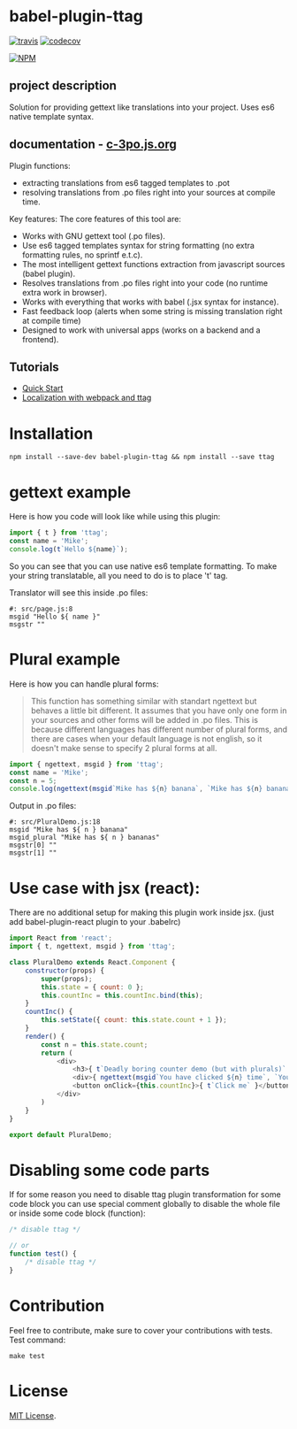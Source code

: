 # babel-plugin-ttag
[![travis](https://api.travis-ci.org/ttag-org/babel-plugin-ttag.svg)](https://travis-ci.org/ttag-org)
[![codecov](https://codecov.io/gh/ttag-org/babel-plugin-ttag/branch/master/graph/badge.svg)](https://codecov.io/gh/ttag-org/babel-plugin-ttag)

[![NPM](https://nodei.co/npm/babel-plugin-ttag.png?downloads=true)](https://nodei.co/npm/babel-plugin-ttag/)

## project description
Solution for providing gettext like translations into your project. Uses es6 native template syntax.

## documentation - [c-3po.js.org](http://c-3po.js.org)

Plugin functions:
- extracting translations from es6 tagged templates to .pot 
- resolving translations from .po files right into your sources at compile time.

Key features:
The core features of this tool are:

- Works with GNU gettext tool (.po files).
- Use es6 tagged templates syntax for string formatting (no extra formatting rules, no sprintf e.t.c).
- The most intelligent gettext functions extraction from javascript sources (babel plugin).
- Resolves translations from .po files right into your code (no runtime extra work in browser).
- Works with everything that works with babel (.jsx syntax for instance).
- Fast feedback loop (alerts when some string is missing translation right at compile time)
- Designed to work with universal apps (works on a backend and a frontend).

## Tutorials
* [Quick Start](https://c-3po.js.org/quick-start.html)
* [Localization with webpack and ttag](https://c-3po.js.org/localization-with-webpack-and-c-3po.html)

Installation
============

`npm install --save-dev babel-plugin-ttag && npm install --save ttag`


gettext example
===============
Here is how you code will look like while using this plugin:

```javascript
import { t } from 'ttag';
const name = 'Mike';
console.log(t`Hello ${name}`);
```
So you can see that you can use native es6 template formatting. To make your string translatable, all you need to do is to place 't' tag.

Translator will see this inside .po files:
```po
#: src/page.js:8
msgid "Hello ${ name }"
msgstr ""
```
Plural example
==============
Here is how you can handle plural forms:
> This function has something similar with standart ngettext but behaves a little bit different. It assumes that you have only one form in your sources and other forms will be added in .po files. This is because different languages has different number of plural forms, and there are cases when your default language is not english, so it doesn't make sense to specify 2 plural forms at all.

```javascript
import { ngettext, msgid } from 'ttag';
const name = 'Mike';
const n = 5;
console.log(ngettext(msgid`Mike has ${n} banana`, `Mike has ${n} bananas`, n));
```

Output in .po files:
```po
#: src/PluralDemo.js:18
msgid "Mike has ${ n } banana"
msgid_plural "Mike has ${ n } bananas"
msgstr[0] ""
msgstr[1] ""
```

Use case with jsx (react):
==========================
There are no additional setup for making this plugin work inside jsx. (just add babel-plugin-react plugin to your .babelrc)

```javascript
import React from 'react';
import { t, ngettext, msgid } from 'ttag';

class PluralDemo extends React.Component {
    constructor(props) {
        super(props);
        this.state = { count: 0 };
        this.countInc = this.countInc.bind(this);
    }
    countInc() {
        this.setState({ count: this.state.count + 1 });
    }
    render() {
        const n = this.state.count;
        return (
            <div>
                <h3>{ t`Deadly boring counter demo (but with plurals)` }</h3>
                <div>{ ngettext(msgid`You have clicked ${n} time`, `You have clicked ${n} times`, n) }</div>
                <button onClick={this.countInc}>{ t`Click me` }</button>
            </div>
        )
    }
}

export default PluralDemo;
```

Disabling some code parts
=========================
If for some reason you need to disable ttag plugin transformation for some code block
you can use special comment globally to disable the whole file or inside some code block (function):
```javascript
/* disable ttag */

// or
function test() {
    /* disable ttag */
}
```

Contribution
============
Feel free to contribute, make sure to cover your contributions with tests.
Test command:
```
make test
```

License
=======

[MIT License](LICENSE).
